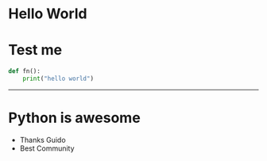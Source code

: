 Hello World
===========

# Test me

```python
def fn():
    print("hello world")
```


---

# Python is awesome

- Thanks Guido
- Best Community
